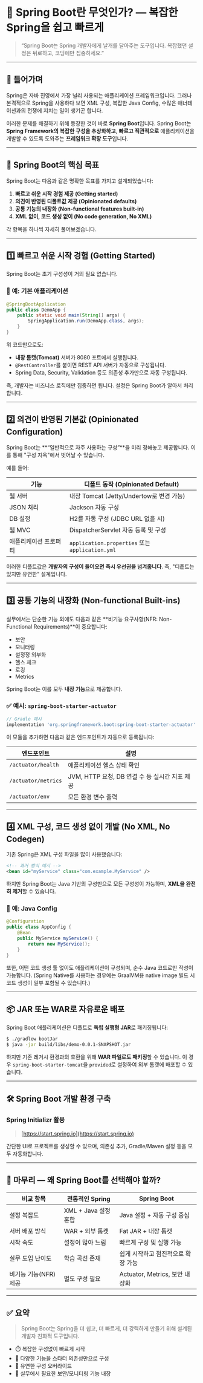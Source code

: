# 🌱 Spring Boot란 무엇인가? — 복잡한 Spring을 쉽고 빠르게

> “Spring Boot는 Spring 개발자에게 날개를 달아주는 도구입니다. 복잡했던 설정은 뒤로하고, 코딩에만 집중하세요.”

---

## 🔰 들어가며

Spring은 자바 진영에서 가장 널리 사용되는 애플리케이션 프레임워크입니다. 그러나 본격적으로 Spring을 사용하다 보면 XML 구성, 복잡한 Java Config, 수많은 애너테이션과의 전쟁에 지치는 일이 생기곤 합니다.

이러한 문제를 해결하기 위해 등장한 것이 바로 **Spring Boot**입니다. Spring Boot는 **Spring Framework의 복잡한 구성을 추상화하고**, **빠르고 직관적으로** 애플리케이션을 개발할 수 있도록 도와주는 **프레임워크 확장 도구**입니다.

---

## 🚀 Spring Boot의 핵심 목표

Spring Boot는 다음과 같은 명확한 목표를 가지고 설계되었습니다:

1. **빠르고 쉬운 시작 경험 제공 (Getting started)**
2. **의견이 반영된 디폴트값 제공 (Opinionated defaults)**
3. **공통 기능의 내장화 (Non-functional features built-in)**
4. **XML 없이, 코드 생성 없이 (No code generation, No XML)**

각 항목을 하나씩 자세히 풀어보겠습니다.

---

## 1️⃣ 빠르고 쉬운 시작 경험 (Getting Started)

Spring Boot는 초기 구성성이 거의 필요 없습니다.

### 🔧 예: 기본 애플리케이션

```java
@SpringBootApplication
public class DemoApp {
    public static void main(String[] args) {
        SpringApplication.run(DemoApp.class, args);
    }
}
```

위 코드만으로도:

* **내장 톰캣(Tomcat)** 서버가 8080 포트에서 실행됩니다.
* `@RestController`를 붙이면 REST API 서버가 자동으로 구성됩니다.
* Spring Data, Security, Validation 등도 의존성 추가만으로 자동 구성됩니다.

즉, 개발자는 비즈니스 로직에만 집중하면 됩니다. 설정은 Spring Boot가 알아서 처리합니다.

---

## 2️⃣ 의견이 반영된 기본값 (Opinionated Configuration)

Spring Boot는 \*\*“일반적으로 자주 사용하는 구성”\*\*을 미리 정해놓고 제공합니다. 이를 통해 "구성 지옥"에서 벗어날 수 있습니다.

예를 들어:

| 기능          | 디폴트 동작 (Opinionated Default)                   |
| ----------- | --------------------------------------------- |
| 웹 서버        | 내장 Tomcat (Jetty/Undertow로 변경 가능)             |
| JSON 처리     | Jackson 자동 구성                                 |
| DB 설정       | H2를 자동 구성 (JDBC URL 없을 시)                     |
| 웹 MVC       | DispatcherServlet 자동 등록 및 구성                  |
| 애플리케이션 프로퍼티 | `application.properties` 또는 `application.yml` |

이러한 디폴트값은 **개발자의 구성이 들어오면 즉시 우선권을 넘겨줍니다**. 즉, "디퐅트는 있지만 유연한" 설계입니다.

---

## 3️⃣ 공통 기능의 내장화 (Non-functional Built-ins)

실무에서는 단순한 기능 외에도 다음과 같은 \*\*비기능 요구사항(NFR: Non-Functional Requirements)\*\*이 중요합니다:

* 보안
* 모니터링
* 설정정 외부화
* 헬스 체크
* 로깅
* Metrics

Spring Boot는 이를 모두 **내장 기능**으로 제공합니다.

### ✅ 예시: `spring-boot-starter-actuator`

```groovy
// Gradle 예시
implementation 'org.springframework.boot:spring-boot-starter-actuator'
```

이 모듈을 추가하면 다음과 같은 엔드포인트가 자동으로 등록됩니다:

| 엔드포인트               | 설명                                |
| ------------------- | --------------------------------- |
| `/actuator/health`  | 애플리케이션 헬스 상태 확인                   |
| `/actuator/metrics` | JVM, HTTP 요청, DB 연결 수 등 실시간 지표 제공 |
| `/actuator/env`     | 모든 환경 변수 출력                       |

---

## 4️⃣ XML 구성, 코드 생성 없이 개발 (No XML, No Codegen)

기존 Spring은 XML 구성 파일을 많이 사용했습니다:

```xml
<!-- 과거 방식 예시 -->
<bean id="myService" class="com.example.MyService" />
```

하지만 Spring Boot는 Java 기반의 구성만으로 모든 구성성이 가능하며, **XML을 완전히 제거**할 수 있습니다.

### 🔧 예: Java Config

```java
@Configuration
public class AppConfig {
    @Bean
    public MyService myService() {
        return new MyService();
    }
}
```

또한, 어떤 코드 생성 툴 없이도 애플리케이션이 구성되며, 순수 Java 코드로만 작성이 가능합니다.
(Spring Native를 사용하는 경우에는 GraalVM용 native image 빌드 시 코드 생성이 일부 포함될 수 있습니다.)

---

## 📦 JAR 또는 WAR로 자유로운 배포

Spring Boot 애플리케이션은 디폴트로 **독립 실행형 JAR**로 패키징됩니다:

```bash
$ ./gradlew bootJar
$ java -jar build/libs/demo-0.0.1-SNAPSHOT.jar
```

하지만 기존 레거시 환경과의 호환을 위해 **WAR 파일로도 패키징**할 수 있습니다. 이 경우 `spring-boot-starter-tomcat`을 `provided`로 설정하여 외부 톰캣에 배포할 수 있습니다.

---

## 🛠️ Spring Boot 개발 환경 구축

### Spring Initializr 활용

> [https://start.spring.io](https://start.spring.io)

간단한 UI로 프로젝트를 생성할 수 있으며, 의존성 추가, Gradle/Maven 설정 등을 모두 자동화합니다.

---

## 🧠 마무리 — 왜 Spring Boot를 선택해야 할까?

| 비교 항목          | 전통적인 Spring      | Spring Boot               |
| -------------- | ---------------- | ------------------------- |
| 설정 복잡도         | XML + Java 설정 혼합 | Java 설정 + 자동 구성 중심        |
| 서버 배포 방식       | WAR + 외부 톰캣      | Fat JAR + 내장 톰캣           |
| 시작 속도          | 설정이 많아 느림        | 빠르게 구성 및 실행 가능            |
| 실무 도입 난이도      | 학습 곡선 존재         | 쉽게 시작하고 점진적으로 확장 가능       |
| 비기능 기능(NFR) 제공 | 별도 구성 필요         | Actuator, Metrics, 보안 내장화 |

---

## ✅ 요약

> Spring Boot는 Spring을 더 쉽고, 더 빠르게, 더 강력하게 만들기 위해 설계된 개발자 친화적 도구입니다.

* ⏱️ 복잡한 구성없이 빠르게 시작
* 🧩 다양한 기능을 스타터 의존성만으로 구성
* 🔄 유연한 구성 오버라이드
* 🔐 실무에서 필요한 보안/모니터링 기능 내장

